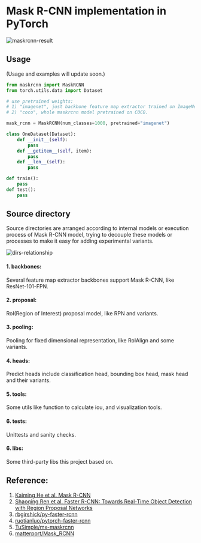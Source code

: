# Mask R-CNN implementation in PyTorch

![maskrcnn-result](http://chuantu.biz/t6/250/1520606201x-1404795469.png)

## Usage
(Usage and examples will update soon.)

```python
from maskrcnn import MaskRCNN
from torch.utils.data import Dataset

# use pretrained weights: 
# 1) "imagenet", just backbone feature map extractor trained on ImageNet.
# 2) "coco", whole maskrcnn model pretrained on COCO.

mask_rcnn = MaskRCNN(num_classes=1000, pretrained="imagenet") 

class OneDataset(Dataset):
    def __init__(self):
        pass
    def __getitem__(self, item):
        pass
    def __len__(self):
        pass

def train():
    pass
def test():
    pass
```

## Source directory

Source directories are arranged according to internal models or execution process of Mask R-CNN 
model, trying to decouple these models or processes to make it easy for adding experimental 
variants.

![dirs-relationship](http://chuantu.biz/t6/267/1522230494x-1404795469.jpg)

#### 1. backbones: 

Several feature map extractor backbones support Mask R-CNN, like ResNet-101-FPN.

#### 2. proposal:

RoI(Region of Interest) proposal model, like RPN and variants.

#### 3. pooling:

Pooling for fixed dimensional representation, like RoIAlign and some variants.

#### 4. heads:
Predict heads include classification head, bounding box head, mask head and their variants.

#### 5. tools:
Some utils like function to calculate iou, and visualization tools.

#### 6. tests:
Unittests and sanity checks.

#### 6. libs:

Some third-party libs this project based on.


## Reference:

1. [Kaiming He et al. Mask R-CNN](https://arxiv.org/abs/1703.06870)
2. [Shaoqing Ren et al. Faster R-CNN: Towards Real-Time Object Detection with Region Proposal Networks](https://arxiv.org/abs/1506.01497)
3. [rbgirshick/py-faster-rcnn](https://github.com/rbgirshick/py-faster-rcnn)
4. [ruotianluo/pytorch-faster-rcnn](ruotianluo/pytorch-faster-rcnn)
5. [TuSimple/mx-maskrcnn](https://github.com/TuSimple/mx-maskrcnn)
6. [matterport/Mask_RCNN](https://github.com/matterport/Mask_RCNN)
